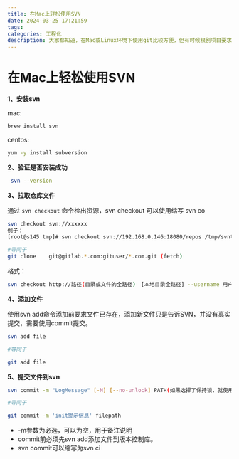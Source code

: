 ```yaml
---
title: 在Mac上轻松使用SVN
date: 2024-03-25 17:21:59
tags:
categories: 工程化
description: 大家都知道，在Mac或Linux环境下使用git比较方便，但有时候根剧项目要求又不得不使用SVN，在windows系统上面有我们最为熟悉的小乌龟（TortoiseSVN,下载链接：https://tortoisesvn.net/downloads.zh.html）在mac系统上面则很少svn的工具，本文就带大家对比Git，介绍如何在Mac上轻松使用命令行进行操作SVN，同时提升开发人员的格调。
---
```


# 在Mac上轻松使用SVN

**1、安装svn**

mac:

```bash
brew install svn
```

centos:

```bash
yum -y install subversion
```

**2、验证是否安装成功**

```bash
 svn --version
```

**3、拉取仓库文件**

通过 `svn checkout` 命令检出资源，svn checkout 可以使用缩写 svn co

```bash
svn checkout svn://xxxxxx
例子：
[root@s145 tmp]# svn checkout svn://192.168.0.146:18080/repos /tmp/svntest --username=testuser

#等同于
git clone    git@gitlab.*.com:gituser/*.com.git (fetch)
```

格式：

```bash
svn checkout http://路径(目录或文件的全路径)　[本地目录全路径] --username 用户名 --password 密码
```

**4、添加文件**

使用svn add命令添加前要求文件已存在，添加新文件只是告诉SVN，并没有真实提交，需要使用commit提交。

```bash
svn add file

#等同于

git add file
```

**5、提交文件到svn**

```bash
svn commit -m "LogMessage" [-N] [--no-unlock] PATH(如果选择了保持锁，就使用--no-unlock开关)

#等同于

git commit -m 'init提示信息' filepath
```

- -m参数为必选，可以为空，用于备注说明
- commit前必须先svn add添加文件到版本控制库。
- svn commit可以缩写为svn ci

